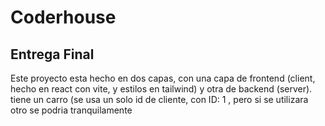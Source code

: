 # Coderhouse
## Entrega Final

Este proyecto esta hecho en dos capas, con una capa de frontend (client, hecho en react con vite, y estilos en tailwind) y otra de backend (server). tiene un carro (se usa un solo id de cliente, con ID: 1 , pero si se utilizara otro se podria tranquilamente


